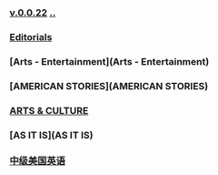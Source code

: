 ### [v.0.0.22](https://github.com/littleflute/english/edit/master/voa/readme.md) [..](..)

### [Editorials](Editorials)
### [Arts - Entertainment](Arts - Entertainment)
### [AMERICAN STORIES](AMERICAN STORIES)
### [ARTS & CULTURE](ARTS_CULTURE)
### [AS IT IS](AS IT IS)
### [中级美国英语](Intermediate_American_English)
